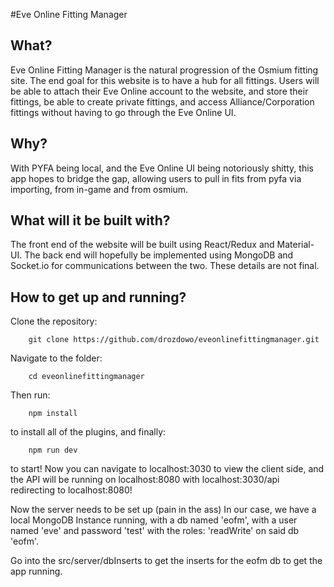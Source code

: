 #Eve Online Fitting Manager

## What?
Eve Online Fitting Manager is the natural progression of the Osmium fitting site. The end goal for this website is to have a hub for all fittings. Users will be
able to attach their Eve Online account to the website, and store their fittings, be able to create private fittings, and access Alliance/Corporation fittings
without having to go through the Eve Online UI.

## Why?
With PYFA being local, and the Eve Online UI being notoriously shitty, this app hopes to bridge the gap, allowing users to pull in fits from pyfa via importing, from in-game
and from osmium.

## What will it be built with?
The front end of the website will be built using React/Redux and Material-UI. The back end will hopefully be implemented using MongoDB and Socket.io for communications between the two. These details are not final. 

## How to get up and running?
Clone the repository:
```
    git clone https://github.com/drozdowo/eveonlinefittingmanager.git
```
Navigate to the folder:
```
    cd eveonlinefittingmanager
```
Then run:
```
    npm install
```
to install all of the plugins, and finally:
```
    npm run dev
```
to start!
Now you can navigate to localhost:3030 to view the client side, and the API will be running on localhost:8080 with localhost:3030/api redirecting to localhost:8080!

Now the server needs to be set up (pain in the ass)
In our case, we have a local MongoDB Instance running, with a db named 'eofm', with a user named 'eve' and password 'test' with the roles: 'readWrite' on said db 'eofm'.

Go into the src/server/dbInserts to get the inserts for the eofm db to get the app running.